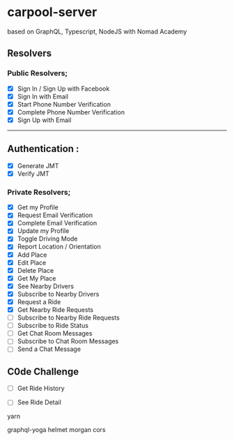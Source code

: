 # carpool-server

  based on GraphQL, Typescript, NodeJS with Nomad Academy

## Resolvers

### Public Resolvers;
- [x] Sign In / Sign Up with Facebook
- [x] Sign In with Email
- [x] Start Phone Number Verification
- [x] Complete Phone Number Verification
- [x] Sign Up with Email

-----

## Authentication :

- [x] Generate JMT
- [x] Verify JMT

### Private Resolvers;

- [x] Get my Profile
- [x] Request Email Verification
- [x] Complete Email Verification
- [x] Update my Profile
- [x] Toggle Driving Mode
- [x] Report Location / Orientation
- [x] Add Place
- [x] Edit Place
- [x] Delete Place
- [x] Get My Place
- [x] See Nearby Drivers
- [x] Subscribe to Nearby Drivers
- [x] Request a Ride
- [x] Get Nearby Ride Requests
- [ ] Subscribe to Nearby Ride Requests
- [ ] Subscribe to Ride Status
- [ ] Get Chat Room Messages
- [ ] Subscribe to Chat Room Messages
- [ ] Send a Chat Message

## C0de Challenge

- [ ] Get Ride History
- [ ] See Ride Detail


yarn

graphql-yoga
helmet morgan cors


